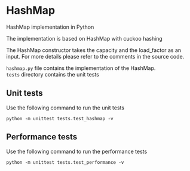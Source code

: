 # HashMap
HashMap implementation in Python

The implementation is based on HashMap with cuckoo hashing

The HashMap constructor takes the capacity and the load_factor as an input. 
For more details please refer to the comments in the source code.

`hashmap.py` file contains the implementation of the HashMap.  
`tests` directory contains the unit tests

## Unit tests
Use the following command to run the unit tests

`python -m unittest tests.test_hashmap -v`


## Performance tests
Use the following command to run the performance tests

`python -m unittest tests.test_performance -v`
